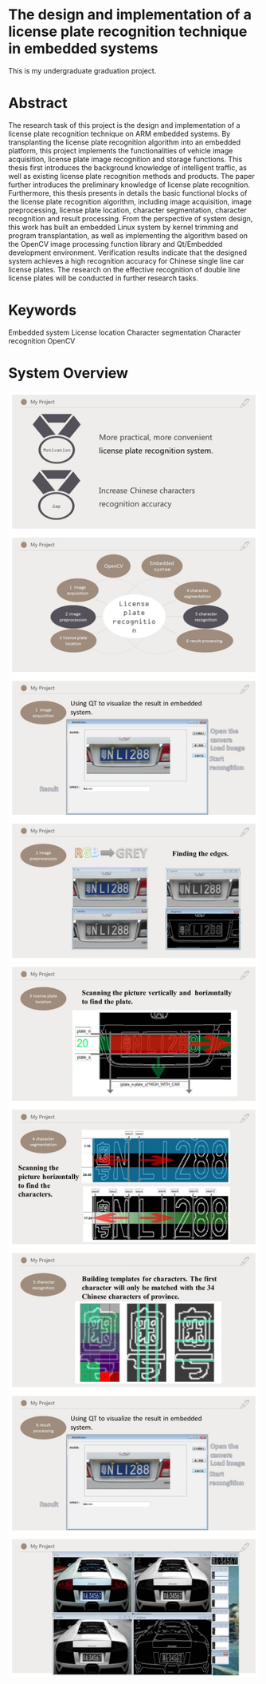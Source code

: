 # The design and implementation of a license plate recognition technique in embedded systems
This is my undergraduate graduation project.

# Abstract
The research task of this project is the design and implementation of a license plate recognition technique on ARM embedded systems. By transplanting the license plate recognition algorithm into an embedded platform, this project implements the functionalities of vehicle image acquisition, license plate image recognition and storage functions. This thesis first introduces the background knowledge of intelligent traffic, as well as existing license plate recognition methods and products. The paper further introduces the preliminary knowledge of license plate recognition. Furthermore, this thesis presents in details the basic functional blocks of the license plate recognition algorithm, including image acquisition, image preprocessing, license plate location, character segmentation, character recognition and result processing. From the perspective of system design, this work has built an embedded Linux system by kernel trimming and program transplantation, as well as implementing the algorithm based on the OpenCV image processing function library and Qt/Embedded development environment. Verification results indicate that the designed system achieves a high recognition accuracy for Chinese single line car license plates. The research on the effective recognition of double line license plates will be conducted in further research tasks.

# Keywords 
Embedded system License location Character segmentation Character
recognition OpenCV

# System Overview

![1](report/slide1.JPG)
![2](report/slide2.JPG)
![3](report/slide3.JPG)
![4](report/slide4.JPG)
![5](report/slide5.JPG)
![6](report/slide6.JPG)
![7](report/slide7.JPG)
![8](report/slide8.JPG)
![9](report/slide9.JPG)

